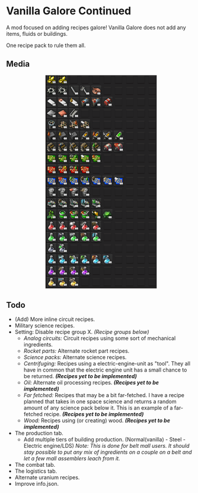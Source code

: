 # Vanilla Galore Continued

A mod focused on adding recipes galore! Vanilla Galore does not add any items, fluids or buildings.

One recipe pack to rule them all.

## Media

<p align="center">
  <img src=".img\intermediates_v1.png" alt="Main Banner" width="300">
</p>

## Todo

-   (Add) More inline circuit recipes.
-   Military science recipes.
-   Setting: Disable recipe group X. _(Recipe groups below)_
    -   _Analog circuits:_ Circuit recipes using some sort of mechanical ingredients.
    -   _Rocket parts:_ Alternate rocket part recipes.
    -   _Science packs:_ Alternate science recipes.
    -   _Centrifuging:_ Recipes using a electric-engine-unit as "tool". They all have in common that the electric engine unit has a small chance to be returned. **_(Recipes yet to be implemented)_**
    -   _Oil:_ Alternate oil processing recipes. **_(Recipes yet to be implemented)_**
    -   _Far fetched:_ Recipes that may be a bit far-fetched. I have a recipe planned that takes in one space science and returns a random amount of any science pack below it. This is an example of a far-fetched recipe. **_(Recipes yet to be implemented)_**
    -   _Wood:_ Recipes using (or creating) wood. **_(Recipes yet to be implemented)_**
-   The production tab.
    -   Add multiple tiers of building production. (Normal(vanilla) - Steel - Electric engine/LDS) _Note: This is done for belt mall users. It should stay possible to put any mix of ingredients on a couple on a belt and let a few mall assemblers leach from it._
-   The combat tab.
-   The logistics tab.
-   Alternate uranium recipes.
-   Improve info.json.
